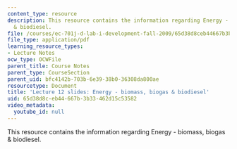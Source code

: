 ```yaml
---
content_type: resource
description: This resource contains the information regarding Energy - biomass, biogas
  & biodiesel.
file: /courses/ec-701j-d-lab-i-development-fall-2009/65d38d8ceb44667b3b33462d15c53582_MITEC_701JF09_lec12.pdf
file_type: application/pdf
learning_resource_types:
- Lecture Notes
ocw_type: OCWFile
parent_title: Course Notes
parent_type: CourseSection
parent_uid: bfc4142b-703b-6e39-38b0-36308da800ae
resourcetype: Document
title: 'Lecture 12 slides: Energy - biomass, biogas & biodiesel'
uid: 65d38d8c-eb44-667b-3b33-462d15c53582
video_metadata:
  youtube_id: null
---
```

This resource contains the information regarding Energy - biomass, biogas & biodiesel.
